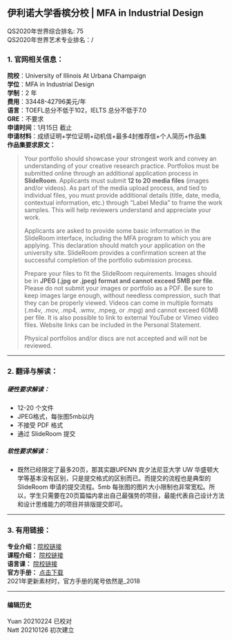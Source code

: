 ## 伊利诺大学香槟分校 | MFA in Industrial Design
QS2020年世界综合排名: 75  
QS2020年世界艺术专业排名：/




### 1. 官网相关信息：

**院校**：University of Illinois At Urbana Champaign   
**学位**：MFA in Industrial Design  
**学制**：2 年  
**费用**：33448-42796美元/年  
**语言**：TOEFL总分不低于102，IELTS 总分不低于7.0  
**GRE**：不要求  
**申请时间**：1月15日 截止     
**申请材料**：成绩证明+学位证明+动机信+最多4封推荐信+个人简历+作品集  
**作品集要求原文：**   

> Your portfolio should showcase your strongest work and convey an understanding of your creative research practice. Portfolios must be submitted online through an additional application process in **SlideRoom**. Applicants must submit **12 to 20 media files** (images and/or videos). As part of the media upload process, and tied to individual files, you must provide additional details (title, date, media, contextual information, etc.) through “Label Media” to frame the work samples. This will help reviewers understand and appreciate your work.
>
>Applicants are asked to provide some basic information in the SlideRoom interface, including the MFA program to which you are applying. This declaration should match your application on the university site. SlideRoom provides a confirmation screen at the successful completion of the portfolio submission process.
>
>Prepare your files to fit the SlideRoom requirements. Images should be in **JPEG (.jpg or .jpeg) format and cannot exceed 5MB per file**. Please do not submit your images or portfolio as a PDF. Be sure to keep images large enough, without needless compression, such that they can be properly viewed. Videos can come in multiple formats (.m4v, .mov, .mp4, .wmv, .mpeg, or .mpg) and cannot exceed 60MB per file. It is also possible to link to external YouTube or Vimeo video files. Website links can be included in the Personal Statement.
>
>Physical portfolios and/or discs are not accepted and will not be reviewed.


---


### 2. 翻译与解读：

##### 硬性要求解读：
- 12-20 个文件  
- JPEG格式，每张图5mb以内
- 不接受 PDF 格式
- 通过 SlideRoom 提交




##### 软性要求解读：
- 既然已经限定了最多20页，那其实跟UPENN 宾夕法尼亚大学 UW 华盛顿大学等基本没有区别，只是提交格式的区别而已。而提交的流程也是典型的 SlideRoom 申请的提交流程。5mb 每张图的图片大小限制也非常宽松。所以，学生只需要在20页篇幅内拿出自己最强势的项目，最能代表自己设计方法和设计思维能力的项目并排版提交即可。


---


### 3. 有用链接：

**专业介绍：**[院校链接](https://art.illinois.edu/index.php/prospective/academics/graduate-programs/industrial-design)  
**课程介绍：** [院校链接](https://art.illinois.edu/index.php/prospective/academics/admissions/graduate-admissions/studio-design-programs)  
**语言课：** [院校链接](http://www.linguistics.illinois.edu/students/placement/)  
**官方手册：** [点击下载](https://art.illinois.edu/images/MFA_ID_Graduate_Program_Guide_2018.pdf)  
2021年更新素材时，官方手册的尾号依然是_2018



---


#### 编辑历史
Yuan 20210224 已校对  
Natt 20210126 初次建立  
